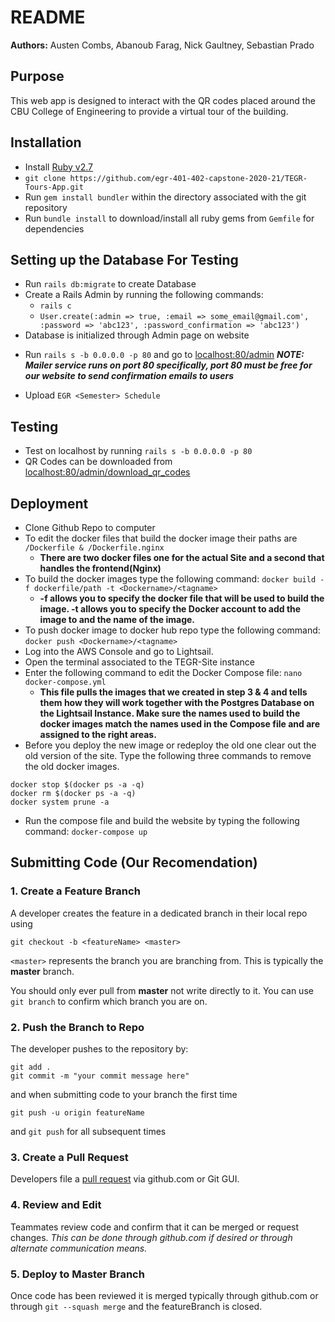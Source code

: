 # README
**Authors:** Austen Combs, Abanoub Farag, Nick Gaultney, Sebastian Prado

## Purpose
This web app is designed to interact with the QR codes placed around the CBU College of Engineering to provide a virtual tour of the building.

## Installation
* Install [Ruby v2.7](https://www.ruby-lang.org/en/)
* `git clone https://github.com/egr-401-402-capstone-2020-21/TEGR-Tours-App.git`
* Run `gem install bundler` within the directory associated with the git repository
* Run `bundle install` to download/install all ruby gems from `Gemfile` for dependencies

## Setting up the Database For Testing
* Run `rails db:migrate` to create Database
* Create a Rails Admin by running the following commands:
  - `rails c`
  - `User.create(:admin => true, :email => some_email@gmail.com', :password => 'abc123', :password_confirmation => 'abc123')`
* Database is initialized through Admin page on website
- Run `rails s -b 0.0.0.0 -p 80` and go to [localhost:80/admin](localhost:80/admin) ***NOTE: Mailer service runs on port 80 specifically, port 80 must be free for our website to send confirmation emails to users***
* Upload `EGR <Semester> Schedule`

## Testing
* Test on localhost by running `rails s -b 0.0.0.0 -p 80`
* QR Codes can be downloaded from [localhost:80/admin/download_qr_codes](localhost:80/admin/download_qr_codes)

## Deployment
- Clone Github Repo to computer
- To edit the docker files that build the docker image their paths are `/Dockerfile & /Dockerfile.nginx`
	* **There are two docker files one for the actual Site and a second that handles the frontend(Nginx)**
- To build the docker images type the following command: `docker build -f dockerfile/path -t <Dockername>/<tagname>`
	* **-f allows you to specify the docker file that will be used to build the image. -t allows you to specify the Docker account to add the image to and the name of the image.**
- To push docker image to docker hub repo type the following command: `docker push <Dockername>/<tagname>`
- Log into the AWS Console and go to Lightsail.
- Open the terminal associated to the TEGR-Site instance
- Enter the following command to edit the Docker Compose file: `nano docker-compose.yml`
	* **This file pulls the images that we created in step 3 & 4 and tells them how they will work together with the Postgres Database on the Lightsail Instance. Make sure the names used to build the docker images match the names used in the Compose file and are assigned to the right areas.**
- Before you deploy the new image or redeploy the old one clear out the old version of the site. Type the following three commands to remove the old docker images. 
```docker 
docker stop $(docker ps -a -q)
docker rm $(docker ps -a -q)
docker system prune -a
```
- Run the compose file and build the website by typing the following command: `docker-compose up`


## Submitting Code (Our Recomendation)
### 1. Create a Feature Branch
A developer creates the feature in a dedicated branch in their local repo using

`git checkout -b <featureName> <master>`

`<master>` represents the branch you are branching from.  This is typically the **master** branch.

You should only ever pull from **master** not write directly to it.  You can use `git branch` to confirm which branch you are on.

### 2. Push the Branch to Repo
The developer pushes to the repository by:
```git
git add .
git commit -m "your commit message here"
```
and when submitting code to your branch the first time

`git push -u origin featureName`

and `git push` for all subsequent times

### 3. Create a Pull Request
Developers file a [pull request](https://docs.github.com/en/github/collaborating-with-issues-and-pull-requests/about-pull-requests) via github.com or Git GUI.

### 4. Review and Edit
Teammates review code and confirm that it can be merged or request changes.  *This can be done through github.com if desired or through alternate communication means.*

### 5. Deploy to Master Branch
Once code has been reviewed it is merged typically through github.com or through `git --squash merge` and the featureBranch is closed.